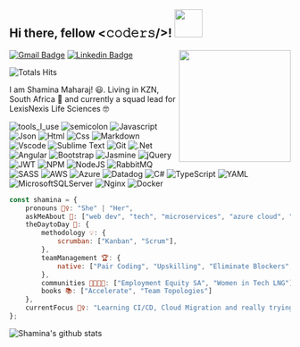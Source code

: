<h2> Hi there, fellow <𝚌𝚘𝚍𝚎𝚛𝚜/>! <img src="https://media.giphy.com/media/mGcNjsfWAjY5AEZNw6/giphy.gif" width="50"></h2>

<img align='right' src='https://media.tenor.com/6JptszQgCnkAAAAj/text-work.gif' width='200"'>

[![Gmail Badge](https://img.shields.io/badge/-maharajshamina1@gmail.com-c14438?style=flat-square&logo=Gmail&logoColor=white&link=mailto:maharajshamina1@gmail.com)](mailto:maharajshamina1@gmail.com)
[![Linkedin Badge](https://img.shields.io/badge/-shaminamaharaj-blue?style=flat-square&logo=Linkedin&logoColor=white&link=https://www.linkedin.com/in/shamina-maharaj-45a72ba5)](https://www.linkedin.com/in/shamina-maharaj-45a72ba5)
  
![Totals Hits](https://komarev.com/ghpvc/?username=Shamina05&style=flat&color=orange&label=PROFILE+VIEWS)

I am Shamina Maharaj! 😃. Living in KZN, South Africa 🌊 and currently a squad lead for LexisNexis Life Sciences 🤓 

![tools_I_use](https://img.shields.io/badge/-%F0%9F%9A%80%20Tools%20I%20use-orange)
![semicolon](https://img.shields.io/badge/-%3A-orange)
![Javascript](https://img.shields.io/badge/JavaScript-323330?style=flat&logo=javascript&logoColor=F7DF1E)
![Json](https://img.shields.io/badge/json-5E5C5C?style=flat&logo=json&logoColor=white)
![Html](https://img.shields.io/badge/HTML5-E34F26?style=flat&logo=html5&logoColor=white)
![Css](https://img.shields.io/badge/CSS3-1572B6?style=flat&logo=css3&logoColor=white)
![Markdown](https://img.shields.io/badge/Markdown-000000?style=flat&logo=markdown&logoColor=white)
![Vscode](https://img.shields.io/badge/Visual_Studio_Code-0078D4?style=flat&logo=visual%20studio%20code&logoColor=white)
![Sublime Text](https://img.shields.io/badge/sublime_text-%23575757.svg?&style=flat&logo=sublime-text&logoColor=important)
![Git](https://img.shields.io/badge/GIT-E44C30?style=flat&logo=git&logoColor=white)
![.Net](https://img.shields.io/badge/.NET-5C2D91?style=flat&logo=.net&logoColor=white)
![Angular](https://img.shields.io/badge/angular-%23DD0031.svg?style=flat&logo=angular&logoColor=white)
![Bootstrap](https://img.shields.io/badge/bootstrap-%238511FA.svg?style=flat&logo=bootstrap&logoColor=white)
![Jasmine](https://img.shields.io/badge/jasmine-%238A4182.svg?style=flat&logo=jasmine&logoColor=white)
![jQuery](https://img.shields.io/badge/jquery-%230769AD.svg?style=flat&logo=jquery&logoColor=white)
![JWT](https://img.shields.io/badge/JWT-black?style=flat&logo=JSON%20web%20tokens)
![NPM](https://img.shields.io/badge/NPM-%23CB3837.svg?style=flat&logo=npm&logoColor=white)
![NodeJS](https://img.shields.io/badge/node.js-6DA55F?style=flat&logo=node.js&logoColor=white)
![RabbitMQ](https://img.shields.io/badge/Rabbitmq-FF6600?style=flat&logo=rabbitmq&logoColor=white)
![SASS](https://img.shields.io/badge/SASS-hotpink.svg?style=flat&logo=SASS&logoColor=white)
![AWS](https://img.shields.io/badge/AWS-%23FF9900.svg?style=flat&logo=amazon-aws&logoColor=white)
![Azure](https://img.shields.io/badge/azure-%230072C6.svg?style=flat&logo=microsoftazure&logoColor=white)
![Datadog](https://img.shields.io/badge/datadog-%23632CA6.svg?style=flat&logo=datadog&logoColor=white)
![C#](https://img.shields.io/badge/c%23-%23239120.svg?style=flat&logo=csharp&logoColor=white)
![TypeScript](https://img.shields.io/badge/typescript-%23007ACC.svg?style=flat&logo=typescript&logoColor=white)
![YAML](https://img.shields.io/badge/yaml-%23ffffff.svg?style=flat&logo=yaml&logoColor=151515)
![MicrosoftSQLServer](https://img.shields.io/badge/Microsoft%20SQL%20Server-CC2927?style=flat&logo=microsoft%20sql%20server&logoColor=white)
![Nginx](https://img.shields.io/badge/nginx-%23009639.svg?style=flat&logo=nginx&logoColor=white)
![Docker](https://img.shields.io/badge/docker-%230db7ed.svg?style=flat&logo=docker&logoColor=white)

```javascript
const shamina = {
    pronouns 🙋‍♀️: "She" | "Her",
    askMeAbout 🤔: ["web dev", "tech", "microservices", "azure cloud", ".net"],
    theDaytoDay 👾: {
        methodology 💡: {
            scrumban: ["Kanban", "Scrum"],
        },
        teamManagement 🏆: {
            native: ["Pair Coding", "Upskilling", "Eliminate Blockers", "Requirement Planning", "Requirement Reviews", "Architecture and Design"]
        },
        communities 👩‍👩‍👧‍👧: ["Employment Equity SA", "Women in Tech LNG"],
        books 📚: ["Accelerate", "Team Topologies"]
    },
    currentFocus 🧙‍♀️: "Learning CI/CD, Cloud Migration and really trying to get rid of legacy systems!!🙄",
};
```

![Shamina's github stats](https://github-readme-stats.vercel.app/api?username=Shamina05&show_icons=true)


